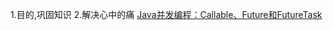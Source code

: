 1.目的,巩固知识
2.解决心中的痛
[Java并发编程：Callable、Future和FutureTask](https://www.cnblogs.com/dolphin0520/p/3949310.html)